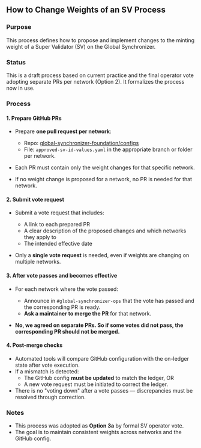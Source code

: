 ## How to Change Weights of an SV Process

### Purpose

This process defines how to propose and implement changes to the minting weight of a Super Validator (SV) on the Global Synchronizer.

### Status

This is a draft process based on current practice and the final operator vote adopting separate PRs per network (Option 2). It formalizes the process now in use.

### Process

#### 1. Prepare GitHub PRs

- Prepare **one pull request per network**:
  - Repo: [global-synchronizer-foundation/configs](https://github.com/global-synchronizer-foundation/configs)
  - File: `approved-sv-id-values.yaml` in the appropriate branch or folder per network.

- Each PR must contain only the weight changes for that specific network.
- If no weight change is proposed for a network, no PR is needed for that network.

#### 2. Submit vote request

- Submit a vote request that includes:
  - A link to each prepared PR
  - A clear description of the proposed changes and which networks they apply to
  - The intended effective date

- Only a **single vote request** is needed, even if weights are changing on multiple networks.

#### 3. After vote passes and becomes effective

- For each network where the vote passed:
  - Announce in `#global-synchronizer-ops` that the vote has passed and the corresponding PR is ready.
  - **Ask a maintainer to merge the PR** for that network.

- **No, we agreed on separate PRs. So if some votes did not pass, the corresponding PR should not be merged.**

#### 4. Post-merge checks

- Automated tools will compare GitHub configuration with the on-ledger state after vote execution.
- If a mismatch is detected:
  - The GitHub config **must be updated** to match the ledger, OR
  - A new vote request must be initiated to correct the ledger.
- There is no "voting down" after a vote passes — discrepancies must be resolved through correction.

### Notes

- This process was adopted as **Option 3a** by formal SV operator vote.
- The goal is to maintain consistent weights across networks and the GitHub config.
